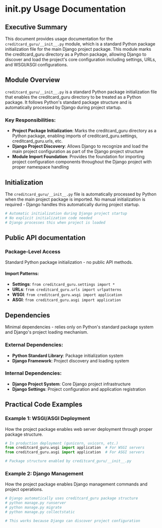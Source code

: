# __init__.py Usage Documentation

## Executive Summary
This document provides usage documentation for the `creditcard_guru/__init__.py` module, which is a standard Python package initialization file for the main Django project package. This module marks the creditcard_guru directory as a Python package, allowing Django to discover and load the project's core configuration including settings, URLs, and WSGI/ASGI configurations.

## Module Overview
`creditcard_guru/__init__.py` is a standard Python package initialization file that enables the creditcard_guru directory to be treated as a Python package. It follows Python's standard package structure and is automatically processed by Django during project startup.

### Key Responsibilities:
- **Project Package Initialization**: Marks the creditcard_guru directory as a Python package, enabling imports of creditcard_guru.settings, creditcard_guru.urls, etc.
- **Django Project Discovery**: Allows Django to recognize and load the main project configuration as part of the Django project structure
- **Module Import Foundation**: Provides the foundation for importing project configuration components throughout the Django project with proper namespace handling


## Initialization
The `creditcard_guru/__init__.py` file is automatically processed by Python when the main project package is imported. No manual initialization is required - Django handles this automatically during project startup.

```python
# Automatic initialization during Django project startup
# No explicit initialization code needed
# Django processes this when project is loaded
```

## Public API documentation

### Package-Level Access
Standard Python package initialization - no public API methods.

#### Import Patterns:
- **Settings**: `from creditcard_guru.settings import *`
- **URLs**: `from creditcard_guru.urls import urlpatterns`
- **WSGI**: `from creditcard_guru.wsgi import application`
- **ASGI**: `from creditcard_guru.asgi import application`

## Dependencies
Minimal dependencies - relies only on Python's standard package system and Django's project loading mechanism.

### External Dependencies:
- **Python Standard Library**: Package initialization system
- **Django Framework**: Project discovery and loading system

### Internal Dependencies:
- **Django Project System**: Core Django project infrastructure
- **Django Settings**: Project configuration and application registration

## Practical Code Examples

### Example 1: WSGI/ASGI Deployment
How the project package enables web server deployment through proper package structure.

```python
# In production deployment (gunicorn, uvicorn, etc.)
from creditcard_guru.wsgi import application  # For WSGI servers
from creditcard_guru.asgi import application  # For ASGI servers

# Package structure enabled by creditcard_guru/__init__.py
```

### Example 2: Django Management
How the project package enables Django management commands and project operations.

```python
# Django automatically uses creditcard_guru package structure
# python manage.py runserver
# python manage.py migrate
# python manage.py collectstatic

# This works because Django can discover project configuration
```


